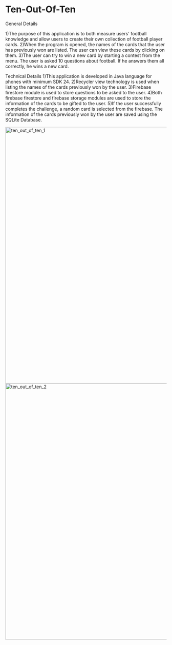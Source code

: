 # Ten-Out-Of-Ten
General Details

1)The purpose of this application is to both measure users' football knowledge and allow users to create their own collection of football player cards.
2)When the program is opened, the names of the cards that the user has previously won are listed. The user can view these cards by clicking on them.
3)The user can try to win a new card by starting a contest from the menu. The user is asked 10 questions about football. If he answers them all correctly, he wins a new card.

Technical Details
1)This application is developed in Java language for phones with minimum SDK 24.
2)Recycler view technology is used when listing the names of the cards previously won by the user.
3)Firebase firestore module is used to store questions to be asked to the user.
4)Both firebase firestore and firebase storage modules are used to store the information of the cards to be gifted to the user.
5)If the user successfully completes the challenge, a random card is selected from the firebase. The information of the cards previously won by the user are saved using the SQLite Database.

<img width="800" alt="ten_out_of_ten_1" src="https://github.com/canozgan/Ten-Out-Of-Ten/assets/129083272/4c30c7ff-1fa6-4397-9e30-5978104017df">

<img width="800" alt="ten_out_of_ten_2" src="https://github.com/canozgan/Ten-Out-Of-Ten/assets/129083272/f6ebe0f4-1ef2-4ae6-a198-181841e05bbd">
